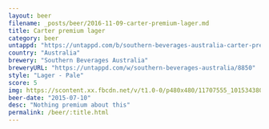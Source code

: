 ```yaml
---
layout: beer
filename: _posts/beer/2016-11-09-carter-premium-lager.md
title: Carter premium lager
category: beer
untappd: "https://untappd.com/b/southern-beverages-australia-carter-premium-lager/73167"
country: "Australia"
brewery: "Southern Beverages Australia"
breweryURL: "https://untappd.com/w/southern-beverages-australia/8850"
style: "Lager - Pale"
score: 5
img: https://scontent.xx.fbcdn.net/v/t1.0-0/p480x480/11707555_10153438038703745_5816121848155003948_n.jpg?oh=8cde5e348444309b8d6876259fbd55f3&oe=59486345
beer-date: "2015-07-10"
desc: "Nothing premium about this"
permalink: /beer/:title.html
---
```

